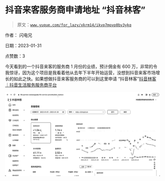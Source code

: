 # 抖音来客服务商申请地址 “抖音林客”

> 原文：[`www.yuque.com/for_lazy/xkrm14/ikvp7mpvp0bv3ykq`](https://www.yuque.com/for_lazy/xkrm14/ikvp7mpvp0bv3ykq)

作者： 闪电兄 

日期：2023-01-31 

点赞数：3 

今天看到的一个抖音来客的服务商 1 月份的业绩，预计佣金有 600 万，非常的令我惊讶，因为这个项目是我看着他从去年下半年开始运营，没想到抖音来客市场增长的如此之快。如果想做抖音来客服务商的可以到这里申请 “抖音林客”[抖音林客｜抖音生活服务服务商平台](https://www.life-partner.cn/) 

![](img/83be867baacfdb31a78d27ff2f6f359d.png)  

